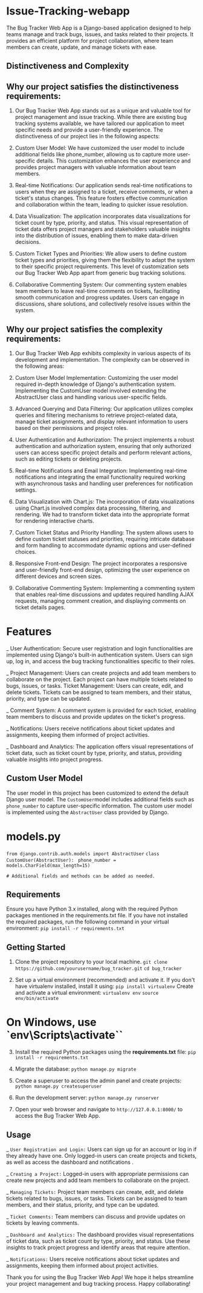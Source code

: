 # Issue-Tracking-webapp
The Bug Tracker Web App is a Django-based application designed to help teams manage and track bugs, issues, and tasks related to their projects. It provides an efficient platform for project collaboration, where team members can create, update, and manage tickets with ease.

## Distinctiveness and Complexity
## Why our project satisfies the distinctiveness requirements:
1. Our Bug Tracker Web App stands out as a unique and valuable tool for project management and issue tracking. While there are existing bug tracking systems available, we have tailored our application to meet specific needs and provide a user-friendly experience. The distinctiveness of our project lies in the following aspects:

2. Custom User Model: We have customized the user model to include additional fields like phone_number, allowing us to capture more user-specific details. This customization enhances the user experience and provides project managers with valuable information about team members.

3. Real-time Notifications: Our application sends real-time notifications to users when they are assigned to a ticket, receive comments, or when a ticket's status changes. This feature fosters effective communication and collaboration within the team, leading to quicker issue resolution.

4. Data Visualization: The application incorporates data visualizations for ticket count by type, priority, and status. This visual representation of ticket data offers project managers and stakeholders valuable insights into the distribution of issues, enabling them to make data-driven decisions.

5. Custom Ticket Types and Priorities: We allow users to define custom ticket types and priorities, giving them the flexibility to adapt the system to their specific project requirements. This level of customization sets our Bug Tracker Web App apart from generic bug tracking solutions.

6. Collaborative Commenting System: Our commenting system enables team members to leave real-time comments on tickets, facilitating smooth communication and progress updates. Users can engage in discussions, share solutions, and collectively resolve issues within the system.

## Why our project satisfies the complexity requirements:
1. Our Bug Tracker Web App exhibits complexity in various aspects of its development and implementation. The complexity can be observed in the following areas:

2. Custom User Model Implementation: Customizing the user model required in-depth knowledge of Django's authentication system. Implementing the CustomUser model involved extending the AbstractUser class and handling various user-specific fields.

3. Advanced Querying and Data Filtering: Our application utilizes complex queries and filtering mechanisms to retrieve project-related data, manage ticket assignments, and display relevant information to users based on their permissions and project roles.

4. User Authentication and Authorization: The project implements a robust authentication and authorization system, ensuring that only authorized users can access specific project details and perform relevant actions, such as editing tickets or deleting projects.

5. Real-time Notifications and Email Integration: Implementing real-time notifications and integrating the email functionality required working with asynchronous tasks and handling user preferences for notification settings.

6. Data Visualization with Chart.js: The incorporation of data visualizations using Chart.js involved complex data processing, filtering, and rendering. We had to transform ticket data into the appropriate format for rendering interactive charts.

7. Custom Ticket Status and Priority Handling: The system allows users to define custom ticket statuses and priorities, requiring intricate database and form handling to accommodate dynamic options and user-defined choices.

8. Responsive Front-end Design: The project incorporates a responsive and user-friendly front-end design, optimizing the user experience on different devices and screen sizes.

9. Collaborative Commenting System: Implementing a commenting system that enables real-time discussions and updates required handling AJAX requests, managing comment creation, and displaying comments on ticket details pages.


# Features
_ User Authentication: Secure user registration and login functionalities are implemented using Django's built-in authentication system. Users can sign up, log in, and access the bug tracking functionalities specific to their roles.

_ Project Management: Users can create projects and add team members to collaborate on the project. Each project can have multiple tickets related to bugs, issues, or tasks.
Ticket Management: Users can create, edit, and delete tickets. Tickets can be assigned to team members, and their status, priority, and type can be updated.

_ Comment System: A comment system is provided for each ticket, enabling team members to discuss and provide updates on the ticket's progress.

_ Notifications: Users receive notifications about ticket updates and assignments, keeping them informed of project activities.

_ Dashboard and Analytics: The application offers visual representations of ticket data, such as ticket count by type, priority, and status, providing valuable insights into project progress.

## Custom User Model
The user model in this project has been customized to extend the default Django user model. The `CustomUser`model includes additional fields such as `phone_number` to capture user-specific information. The custom user model is implemented using the `AbstractUser` class provided by Django.
# models.py
`from django.contrib.auth.models import AbstractUser` 
 `class CustomUser(AbstractUser):` 
    ` phone_number = models.CharField(max_length=15)`

   `# Additional fields and methods can be added as needed.` 

## Requirements
Ensure you have Python 3.x installed, along with the required Python packages mentioned in the requirements.txt file. If you have not installed the required packages, run the following command in your virtual environment:
`pip install -r requirements.txt`

## Getting Started
1. Clone the project repository to your local machine.
   `git clone https://github.com/yourusername/bug_tracker.git`
   `cd bug_tracker`

2. Set up a virtual environment (recommended) and activate it. If you don't have virtualenv installed, install it using:
     `pip install virtualenv`
   Create and activate a virtual environment:
    `virtualenv env`
    `source env/bin/activate`   
  # On Windows, use `env\Scripts\activate``

3. Install the required Python packages using the __requirements.txt__ file:
   `pip install -r requirements.txt`

4. Migrate the database:
   `python manage.py migrate`
5. Create a superuser to access the admin panel and create projects:
   `python manage.py createsuperuser`
6. Run the development server:
   `python manage.py runserver`
7. Open your web browser and navigate to `http://127.0.0.1:8000/` to access the Bug Tracker Web App.

## Usage

_ `User Registration and Login:` Users can sign up for an account or log in if they already have one. Only logged-in users can create projects and tickets, as well as access the dashboard and notifications .

_ `Creating a Project:` Logged-in users with appropriate permissions can create new projects and add team members to collaborate on the project.

_ `Managing Tickets:` Project team members can create, edit, and delete tickets related to bugs, issues, or tasks. Tickets can be assigned to team members, and their status, priority, and type can be updated.

_ `Ticket Comments:` Team members can discuss and provide updates on tickets by leaving comments.

_ `Dashboard and Analytics:` The dashboard provides visual representations of ticket data, such as ticket count by type, priority, and status. Use these insights to track project progress and identify areas that require attention.

_ `Notifications:` Users receive notifications about ticket updates and assignments, keeping them informed about project activities.


Thank you for using the Bug Tracker Web App! We hope it helps streamline your project management and bug tracking process. Happy collaborating!



   


